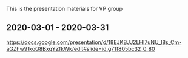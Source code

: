 This is the presentation materials for VP group


## 2020-03-01 - 2020-03-31
https://docs.google.com/presentation/d/18EJKBJJ2LHI7uNU_l8s_Cm-aGZhw9tkoQ8BxqYZfkWk/edit#slide=id.g71f805bc32_0_80
